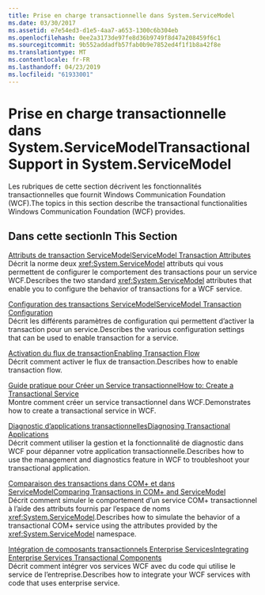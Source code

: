 ```yaml
---
title: Prise en charge transactionnelle dans System.ServiceModel
ms.date: 03/30/2017
ms.assetid: e7e54ed3-d1e5-4aa7-a653-1300c6b304eb
ms.openlocfilehash: 0ee2a3173de97fe8d36b9749f8d47a208459f6c1
ms.sourcegitcommit: 9b552addadfb57fab0b9e7852ed4f1f1b8a42f8e
ms.translationtype: MT
ms.contentlocale: fr-FR
ms.lasthandoff: 04/23/2019
ms.locfileid: "61933001"
---
```

# <a name="transactional-support-in-systemservicemodel"></a><span data-ttu-id="f2679-102">Prise en charge transactionnelle dans System.ServiceModel</span><span class="sxs-lookup"><span data-stu-id="f2679-102">Transactional Support in System.ServiceModel</span></span>
<span data-ttu-id="f2679-103">Les rubriques de cette section décrivent les fonctionnalités transactionnelles que fournit Windows Communication Foundation (WCF).</span><span class="sxs-lookup"><span data-stu-id="f2679-103">The topics in this section describe the transactional functionalities Windows Communication Foundation (WCF) provides.</span></span>  
  
## <a name="in-this-section"></a><span data-ttu-id="f2679-104">Dans cette section</span><span class="sxs-lookup"><span data-stu-id="f2679-104">In This Section</span></span>  
 [<span data-ttu-id="f2679-105">Attributs de transaction ServiceModel</span><span class="sxs-lookup"><span data-stu-id="f2679-105">ServiceModel Transaction Attributes</span></span>](../../../../docs/framework/wcf/feature-details/servicemodel-transaction-attributes.md)  
 <span data-ttu-id="f2679-106">Décrit la norme deux <xref:System.ServiceModel> attributs qui vous permettent de configurer le comportement des transactions pour un service WCF.</span><span class="sxs-lookup"><span data-stu-id="f2679-106">Describes the two standard <xref:System.ServiceModel> attributes that enable you to configure the behavior of transactions for a WCF service.</span></span>  
  
 [<span data-ttu-id="f2679-107">Configuration des transactions ServiceModel</span><span class="sxs-lookup"><span data-stu-id="f2679-107">ServiceModel Transaction Configuration</span></span>](../../../../docs/framework/wcf/feature-details/servicemodel-transaction-configuration.md)  
 <span data-ttu-id="f2679-108">Décrit les différents paramètres de configuration qui permettent d’activer la transaction pour un service.</span><span class="sxs-lookup"><span data-stu-id="f2679-108">Describes the various configuration settings that can be used to enable transaction for a service.</span></span>  
  
 [<span data-ttu-id="f2679-109">Activation du flux de transaction</span><span class="sxs-lookup"><span data-stu-id="f2679-109">Enabling Transaction Flow</span></span>](../../../../docs/framework/wcf/feature-details/enabling-transaction-flow.md)  
 <span data-ttu-id="f2679-110">Décrit comment activer le flux de transaction.</span><span class="sxs-lookup"><span data-stu-id="f2679-110">Describes how to enable transaction flow.</span></span>  
  
 [<span data-ttu-id="f2679-111">Guide pratique pour Créer un Service transactionnel</span><span class="sxs-lookup"><span data-stu-id="f2679-111">How to: Create a Transactional Service</span></span>](../../../../docs/framework/wcf/feature-details/how-to-create-a-transactional-service.md)  
 <span data-ttu-id="f2679-112">Montre comment créer un service transactionnel dans WCF.</span><span class="sxs-lookup"><span data-stu-id="f2679-112">Demonstrates how to create a transactional service in WCF.</span></span>  
  
 [<span data-ttu-id="f2679-113">Diagnostic d’applications transactionnelles</span><span class="sxs-lookup"><span data-stu-id="f2679-113">Diagnosing Transactional Applications</span></span>](../../../../docs/framework/wcf/feature-details/diagnosing-transactional-applications.md)  
 <span data-ttu-id="f2679-114">Décrit comment utiliser la gestion et la fonctionnalité de diagnostic dans WCF pour dépanner votre application transactionnelle.</span><span class="sxs-lookup"><span data-stu-id="f2679-114">Describes how to use the management and diagnostics feature in WCF to troubleshoot your transactional application.</span></span>  
  
 [<span data-ttu-id="f2679-115">Comparaison des transactions dans COM+ et dans ServiceModel</span><span class="sxs-lookup"><span data-stu-id="f2679-115">Comparing Transactions in COM+ and ServiceModel</span></span>](../../../../docs/framework/wcf/feature-details/comparing-transactions-in-com-and-servicemodel.md)  
 <span data-ttu-id="f2679-116">Décrit comment simuler le comportement d’un service COM+ transactionnel à l’aide des attributs fournis par l’espace de noms <xref:System.ServiceModel>.</span><span class="sxs-lookup"><span data-stu-id="f2679-116">Describes how to simulate the behavior of a transactional COM+ service using the attributes provided by the <xref:System.ServiceModel> namespace.</span></span>  
  
 [<span data-ttu-id="f2679-117">Intégration de composants transactionnels Enterprise Services</span><span class="sxs-lookup"><span data-stu-id="f2679-117">Integrating Enterprise Services Transactional Components</span></span>](../../../../docs/framework/wcf/feature-details/integrating-enterprise-services-transactional-components.md)  
 <span data-ttu-id="f2679-118">Décrit comment intégrer vos services WCF avec du code qui utilise le service de l’entreprise.</span><span class="sxs-lookup"><span data-stu-id="f2679-118">Describes how to integrate your WCF services with code that uses enterprise service.</span></span>
